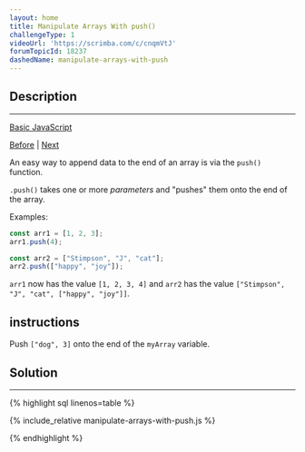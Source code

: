 ```yaml
---
layout: home
title: Manipulate Arrays With push()
challengeType: 1
videoUrl: 'https://scrimba.com/c/cnqmVtJ'
forumTopicId: 18237
dashedName: manipulate-arrays-with-push
---
```


<div class="row">
<div class="columnStmt" markdown="1">

## Description
------

[Basic JavaScript](./README.md) 

[Before](./access-multi-dimensional-arrays-with-indexes.md)  | [Next](./manipulate-arrays-with-pop.md) 

An easy way to append data to the end of an array is via the `push()` function.

`.push()` takes one or more <dfn>parameters</dfn> and "pushes" them onto the end of the array.

Examples:

```js
const arr1 = [1, 2, 3];
arr1.push(4);

const arr2 = ["Stimpson", "J", "cat"];
arr2.push(["happy", "joy"]);
```

`arr1` now has the value `[1, 2, 3, 4]` and `arr2` has the value `["Stimpson", "J", "cat", ["happy", "joy"]]`.

##  instructions 

Push `["dog", 3]` onto the end of the `myArray` variable.

</div>
<div class="columnSol" markdown="1">

## Solution
------

{% highlight sql linenos=table %}

{% include_relative manipulate-arrays-with-push.js %}

{% endhighlight %}

</div>
</div>

